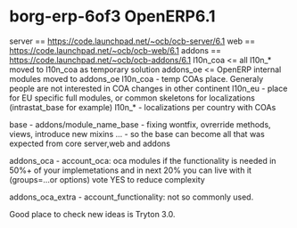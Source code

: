 borg-erp-6of3 OpenERP6.1
=========================

server == https://code.launchpad.net/~ocb/ocb-server/6.1 
web == https://code.launchpad.net/~ocb/ocb-web/6.1
addons == https://code.launchpad.net/~ocb/ocb-addons/6.1 
  l10n_coa <= all l10n_* moved to l10n_coa as temporary solution
  addons_oe <= OpenERP internal modules moved to addons_oe
l10n_coa - temp COAs place. Generaly people are not interested in COA changes in other continent
l10n_eu - place for EU specific full modules, or common skeletons for localizations (intrastat_base for example)
l10n_* - localizations per country with COAs

base - addons/module_name_base
       - fixing wontfix, ovrerride methods, views, introduce new mixins ...
       - so the base can become all that was expected from core server,web and addons

addons_oca 
       - account_oca: oca modules 
         if the functionality is needed in 50%+ of your implemetations 
         and in next 20% you can live with it (groups=...or options) vote YES to reduce complexity
          
addons_oca_extra
       - account_functionality:  not so commonly used.

Good place to check new ideas is Tryton 3.0.
